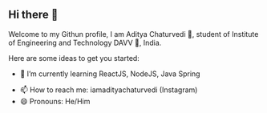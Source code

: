 ## Hi there 👋


Welcome to my Githun profile, I am Aditya Chaturvedi 🙆, student of Institute of Engineering and Technology DAVV 🏨, India.

Here are some ideas to get you started:
<!--
- 🔭 I’m currently working on various projects -->
- 🌱 I’m currently learning ReactJS, NodeJS, Java Spring
<!--- 👯 I’m looking to collaborate on ...
- 🤔 I’m looking for help with ...
- 💬 Ask me about ...-->
- 📫 How to reach me: iamadityachaturvedi (Instagram)
- 😄 Pronouns: He/Him
<!--- ⚡ Fun fact: -->
